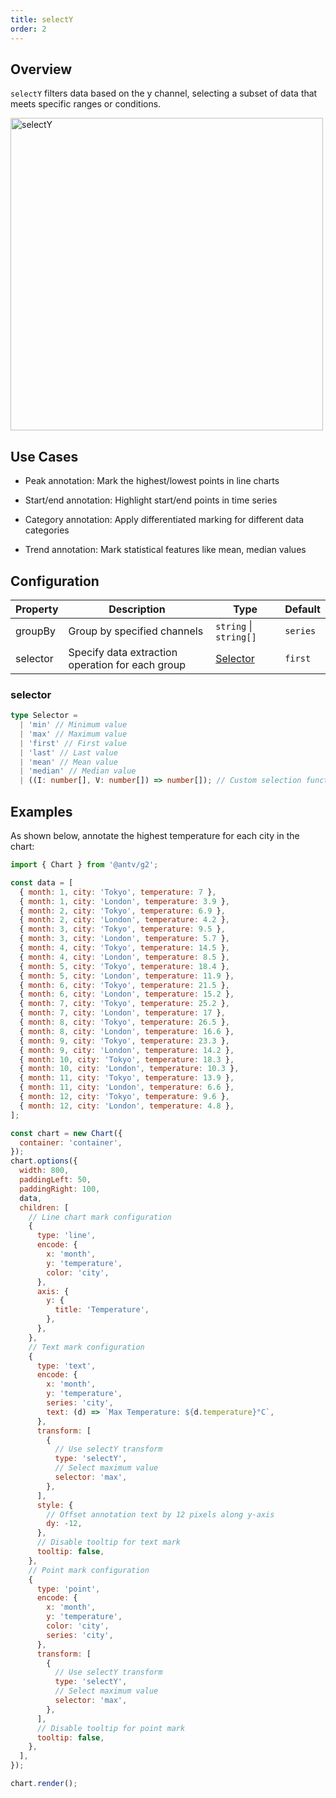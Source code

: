 ```yaml
---
title: selectY
order: 2
---
```


## Overview

`selectY` filters data based on the y channel, selecting a subset of data that meets specific ranges or conditions.

<img alt="selectY" src="https://mdn.alipayobjects.com/huamei_qa8qxu/afts/img/A*pwabTpvQCUEAAAAAAAAAAAAAemJ7AQ/original" width="500" />

## Use Cases

- Peak annotation: Mark the highest/lowest points in line charts

- Start/end annotation: Highlight start/end points in time series

- Category annotation: Apply differentiated marking for different data categories

- Trend annotation: Mark statistical features like mean, median values

## Configuration

| Property | Description                                      | Type                   | Default  |
| -------- | ------------------------------------------------ | ---------------------- | -------- |
| groupBy  | Group by specified channels                      | `string` \| `string[]` | `series` |
| selector | Specify data extraction operation for each group | [Selector](#selector)  | `first`  |

### selector

```ts
type Selector =
  | 'min' // Minimum value
  | 'max' // Maximum value
  | 'first' // First value
  | 'last' // Last value
  | 'mean' // Mean value
  | 'median' // Median value
  | ((I: number[], V: number[]) => number[]); // Custom selection function
```

## Examples

As shown below, annotate the highest temperature for each city in the chart:

```js | ob { inject: true }
import { Chart } from '@antv/g2';

const data = [
  { month: 1, city: 'Tokyo', temperature: 7 },
  { month: 1, city: 'London', temperature: 3.9 },
  { month: 2, city: 'Tokyo', temperature: 6.9 },
  { month: 2, city: 'London', temperature: 4.2 },
  { month: 3, city: 'Tokyo', temperature: 9.5 },
  { month: 3, city: 'London', temperature: 5.7 },
  { month: 4, city: 'Tokyo', temperature: 14.5 },
  { month: 4, city: 'London', temperature: 8.5 },
  { month: 5, city: 'Tokyo', temperature: 18.4 },
  { month: 5, city: 'London', temperature: 11.9 },
  { month: 6, city: 'Tokyo', temperature: 21.5 },
  { month: 6, city: 'London', temperature: 15.2 },
  { month: 7, city: 'Tokyo', temperature: 25.2 },
  { month: 7, city: 'London', temperature: 17 },
  { month: 8, city: 'Tokyo', temperature: 26.5 },
  { month: 8, city: 'London', temperature: 16.6 },
  { month: 9, city: 'Tokyo', temperature: 23.3 },
  { month: 9, city: 'London', temperature: 14.2 },
  { month: 10, city: 'Tokyo', temperature: 18.3 },
  { month: 10, city: 'London', temperature: 10.3 },
  { month: 11, city: 'Tokyo', temperature: 13.9 },
  { month: 11, city: 'London', temperature: 6.6 },
  { month: 12, city: 'Tokyo', temperature: 9.6 },
  { month: 12, city: 'London', temperature: 4.8 },
];

const chart = new Chart({
  container: 'container',
});
chart.options({
  width: 800,
  paddingLeft: 50,
  paddingRight: 100,
  data,
  children: [
    // Line chart mark configuration
    {
      type: 'line',
      encode: {
        x: 'month',
        y: 'temperature',
        color: 'city',
      },
      axis: {
        y: {
          title: 'Temperature',
        },
      },
    },
    // Text mark configuration
    {
      type: 'text',
      encode: {
        x: 'month',
        y: 'temperature',
        series: 'city',
        text: (d) => `Max Temperature: ${d.temperature}°C`,
      },
      transform: [
        {
          // Use selectY transform
          type: 'selectY',
          // Select maximum value
          selector: 'max',
        },
      ],
      style: {
        // Offset annotation text by 12 pixels along y-axis
        dy: -12,
      },
      // Disable tooltip for text mark
      tooltip: false,
    },
    // Point mark configuration
    {
      type: 'point',
      encode: {
        x: 'month',
        y: 'temperature',
        color: 'city',
        series: 'city',
      },
      transform: [
        {
          // Use selectY transform
          type: 'selectY',
          // Select maximum value
          selector: 'max',
        },
      ],
      // Disable tooltip for point mark
      tooltip: false,
    },
  ],
});

chart.render();
```

